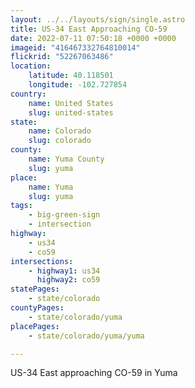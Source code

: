 ```yaml
---
layout: ../../layouts/sign/single.astro
title: US-34 East Approaching CO-59
date: 2022-07-11 07:50:18 +0000 +0000
imageid: "416467332764810014"
flickrid: "52267063486"
location:
    latitude: 40.118501
    longitude: -102.727854
country:
    name: United States
    slug: united-states
state:
    name: Colorado
    slug: colorado
county:
    name: Yuma County
    slug: yuma
place:
    name: Yuma
    slug: yuma
tags:
    - big-green-sign
    - intersection
highway:
    - us34
    - co59
intersections:
    - highway1: us34
      highway2: co59
statePages:
    - state/colorado
countyPages:
    - state/colorado/yuma
placePages:
    - state/colorado/yuma/yuma

---
```

US-34 East approaching CO-59 in Yuma